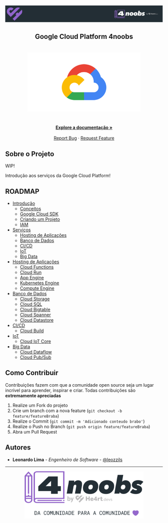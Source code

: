 <!-- Logo 4noobs -->

<p align="center">
  <a href="https://github.com/he4rt/4noobs" target="_blank">
    <img src=".github/header_4noobs.svg">
  </a>
</p>

<!-- Title -->

<p align="center">
  <h2 align="center">Google Cloud Platform 4noobs</h2>

  <h1 align="center"><img src=".github/gcp.png" alt="Imagem da linguagem" width="360"></h1>
  
  <p align="center">
    <br />
    <a href="#ROADMAP"><strong>Explore a documentação »</strong></a>
    <br />
    <br />
    <a href="link-para-abrir-issue">Report Bug</a>
    ·
    <a href="link-para-abrir-issue">Request Feature</a>
  </p>
</p>

 <!-- ABOUT THE PROJECT -->

## Sobre o Projeto

WIP!

Introdução aos serviços da Google Cloud Platform!

<!-- ROADMAP OF PROJECT -->

## ROADMAP

- [Introdução](1-Introducao/1.1-Introducao.md)
  - [Conceitos](1-Introducao/1.2-Conceitos.md)
  - [Google Cloud SDK](1-Introducao/1.2-SDK.md)
  - [Criando um Projeto](link)
  - [IAM](link-quarta-parte)
- [Serviços](link-segunda-parte)
  - [Hosting de Aplicações](link-sub-conteudo)
  - [Banco de Dados](link-sub-conteudo)
  - [CI/CD](link-sub-conteudo)
  - [IoT](link-sub-conteudo)
  - [Big Data](link-quinta-parte)
- [Hosting de Aplicações](link-terceira-parte)
  - [Cloud Functions](link-sub-conteudo)
  - [Cloud Run](link-sub-conteudo)
  - [App Engine](link-sub-conteudo)
  - [Kubernetes Engine](link-sub-conteudo)
  - [Compute Engine](link-sub-conteudo)
- [Banco de Dados](link-quarta-parte)
  - [Cloud Storage](link-sub-conteudo)
  - [Cloud SQL](link-sub-conteudo)
  - [Cloud Bigtable](link-sub-conteudo)
  - [Cloud Spanner](link-sub-conteudo)
  - [Cloud Datastore](link-sub-conteudo)
- [CI/CD](link-quarta-parte)
  - [Cloud Build](link-sub-conteudo)
- [IoT](link-quinta-parte)
  - [Cloud IoT Core](link-sub-conteudo)
- [Big Data](link-quinta-parte)
  - [Cloud Dataflow](link-quinta-parte)
  - [Cloud Pub/Sub](link-quinta-parte)
  
<!-- CONTRIBUTING -->

## Como Contribuir

Contribuições fazem com que a comunidade open source seja um lugar incrível para aprender, inspirar e criar. Todas contribuições
são **extremamente apreciadas**

1. Realize um Fork do projeto
2. Crie um branch com a nova feature (`git checkout -b feature/featureBraba`)
3. Realize o Commit (`git commit -m 'Adicionado conteudo brabo'`)
4. Realize o Push no Branch (`git push origin feature/featureBraba`)
5. Abra um Pull Request

## Autores

- **Leonardo Lima** - _Engenheiro de Software_ - [@leozzils](https://twitter.com/Leozzils)

---

<p align="center">
  <a href="https://github.com/he4rt/4noobs" target="_blank">
    <img src=".github/footer_4noobs.svg" width="380">
  </a>
</p>